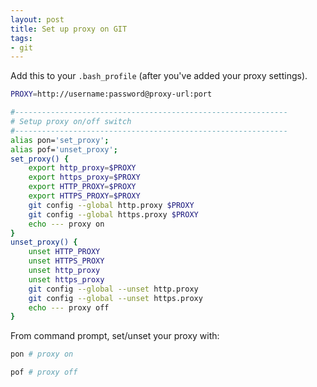 ```yaml
---
layout: post
title: Set up proxy on GIT
tags:
- git
---
```


Add this to your `.bash_profile` (after you've added your proxy settings). 

```bash
PROXY=http://username:password@proxy-url:port

#-------------------------------------------------------------
# Setup proxy on/off switch
#-------------------------------------------------------------
alias pon='set_proxy';
alias pof='unset_proxy';
set_proxy() {
	export http_proxy=$PROXY
	export https_proxy=$PROXY
	export HTTP_PROXY=$PROXY
	export HTTPS_PROXY=$PROXY
	git config --global http.proxy $PROXY
	git config --global https.proxy $PROXY
	echo --- proxy on
}
unset_proxy() {
	unset HTTP_PROXY
	unset HTTPS_PROXY
	unset http_proxy
	unset https_proxy
	git config --global --unset http.proxy
	git config --global --unset https.proxy
	echo --- proxy off
}
```

From command prompt, set/unset your proxy with:

```bash
pon # proxy on

pof # proxy off
```
